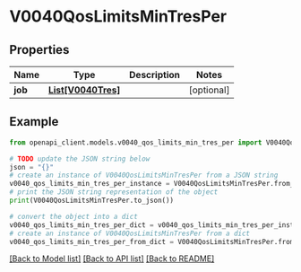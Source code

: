 # V0040QosLimitsMinTresPer


## Properties

Name | Type | Description | Notes
------------ | ------------- | ------------- | -------------
**job** | [**List[V0040Tres]**](V0040Tres.md) |  | [optional] 

## Example

```python
from openapi_client.models.v0040_qos_limits_min_tres_per import V0040QosLimitsMinTresPer

# TODO update the JSON string below
json = "{}"
# create an instance of V0040QosLimitsMinTresPer from a JSON string
v0040_qos_limits_min_tres_per_instance = V0040QosLimitsMinTresPer.from_json(json)
# print the JSON string representation of the object
print(V0040QosLimitsMinTresPer.to_json())

# convert the object into a dict
v0040_qos_limits_min_tres_per_dict = v0040_qos_limits_min_tres_per_instance.to_dict()
# create an instance of V0040QosLimitsMinTresPer from a dict
v0040_qos_limits_min_tres_per_from_dict = V0040QosLimitsMinTresPer.from_dict(v0040_qos_limits_min_tres_per_dict)
```
[[Back to Model list]](../README.md#documentation-for-models) [[Back to API list]](../README.md#documentation-for-api-endpoints) [[Back to README]](../README.md)


